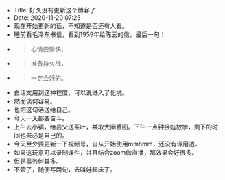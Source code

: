 - Title: 好久没有更新这个博客了
- Date: 2020-11-20 07:25
- 现在开始更新的话，不知道是否还有人看。
- 睡前看毛泽东书信，看到1959年给陈云的信，最后一句：
- >心情要愉快，
- >准备持久战，
- >一定会好的。
- 白话文用到这种程度，可以说进入了化境。
- 然而谈何容易。
- 也把这句话送给自己。
- 今天一天都要奋斗。
- 上午去小镇，给岳父送茶叶，并取大闸蟹回。下午一点钟接娃放学，剩下的时间也未必是自己的。
- 今天至少要更新一下视频号，自从开始使用mmhmm，还没有琢磨透。
- 如果这玩意可以录制课件，并且结合zoom做直播，那效果会好很多。
- 但是事务何其多。
- 不管了，随便写两句，去叫娃起床了。

